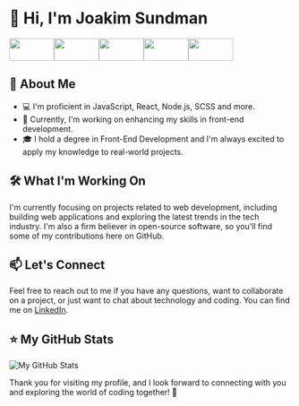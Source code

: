 # 👋 Hi, I'm Joakim Sundman
<img src="https://i0.wp.com/blog.canadianwebhosting.com/wp-content/uploads/2018/04/javascript-logo.png?ssl=1" width="80" height="40"><img src="https://upload.wikimedia.org/wikipedia/commons/a/a7/React-icon.svg" width="80" height="40"><img src="https://upload.wikimedia.org/wikipedia/commons/9/96/Sass_Logo_Color.svg" width="80" height="40"><img src="https://res.cloudinary.com/practicaldev/image/fetch/s--R1poIk0x--/c_limit%2Cf_auto%2Cfl_progressive%2Cq_auto%2Cw_800/https://raw.githubusercontent.com/serverless/assets/master/Icon/Framework/PNG/Serverless_Framework-icon01.png" width="80" height="40"><img src="https://upload.wikimedia.org/wikipedia/commons/4/4c/Typescript_logo_2020.svg" width="80" height="40">
## 🚀 About Me

- 💻 I'm proficient in JavaScript, React, Node.js, SCSS and more.
- 🌱 Currently, I'm working on enhancing my skills in front-end development.
- 🎓 I hold a degree in Front-End Development and I'm always excited to apply my knowledge to real-world projects.

## 🛠️ What I'm Working On

I'm currently focusing on projects related to web development, including building web applications and exploring the latest trends in the tech industry. I'm also a firm believer in open-source software, so you'll find some of my contributions here on GitHub.

## 📫 Let's Connect

Feel free to reach out to me if you have any questions, want to collaborate on a project, or just want to chat about technology and coding. You can find me on [LinkedIn](https://www.linkedin.com/in/joakim-sundman-00556b190/).

## ⭐ My GitHub Stats

![My GitHub Stats](https://github-readme-stats.vercel.app/api?username=jayhyllie&show_icons=true&theme=dark)

Thank you for visiting my profile, and I look forward to connecting with you and exploring the world of coding together! 🚀

